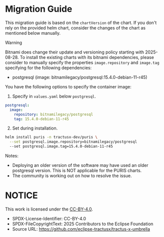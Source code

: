 # Migration Guide

This migration guide is based on the `chartVersion` of the chart. If you don't rely on the provided helm chart, consider the changes of the chart as mentioned below manually.

> [!WARNING]
> Bitnami does change their update and versioning policy starting with 2025-08-28. To install the existing charts with its bitnami dependencies, please consider to manually specify the properties `image.repository` and `image.tag` specifying for the following dependencies:
> 
> - postgresql (image: bitnamilegacy/postgresql:15.4.0-debian-11-r45)
> 
> You have the following options to specify the container image:
> 
> 1. Specify in `values.yaml` below `postgresql`.
> 
> ```yaml
> postgresql: 
>   image: 
>     repository: bitnamilegacy/postgresql
>     tag: 15.4.0-debian-11-r45
> ```
> 
> 2. Set during installation.
> 
> ```bash
> helm install puris -n tractusx-dev/puris \
>   --set postgresql.image.repository=bitnamilegacy/postgresql
>   --set postgresql.image.tag=15.4.0-debian-11-r45
> ```
> 
> Notes:
> 
> - Deploying an older version of the software may have used an older postgresql version. This is NOT applicable for the PURIS charts.
> - The community is working out on how to resolve the issue.
>
# NOTICE

This work is licensed under the [CC-BY-4.0](https://creativecommons.org/licenses/by/4.0/legalcode).

* SPDX-License-Identifier: CC-BY-4.0
* SPDX-FileCopyrightText: 2025 Contributors to the Eclipse Foundation
* Source URL: <https://github.com/eclipse-tractusx/tractus-x-umbrella>
